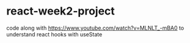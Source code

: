 # react-week2-project
code along with https://www.youtube.com/watch?v=MLNLT_-mBA0 to understand react hooks with useState
